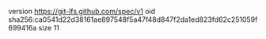 version https://git-lfs.github.com/spec/v1
oid sha256:ca0541d22d38161ae897548f5a47f48d847f2da1ed823fd62c251059f699416a
size 11
